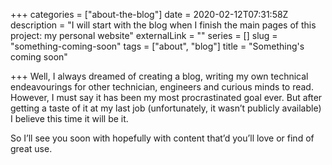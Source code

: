 +++
categories = ["about-the-blog"]
date = 2020-02-12T07:31:58Z
description = "I will start with the blog when I finish the main pages of this project: my personal website"
externalLink = ""
series = []
slug = "something-coming-soon"
tags = ["about", "blog"]
title = "Something's coming soon"

+++
Well, I always dreamed of creating a blog, writing my own technical endeavourings for other technician, engineers and curious minds to read. However, I must say it has been my most procrastinated goal ever. But after getting a taste of it at my last job (unfortunately, it wasn’t publicly available) I believe this time it will be it.

So I’ll see you soon with hopefully with content that’d you’ll love or find of great use.